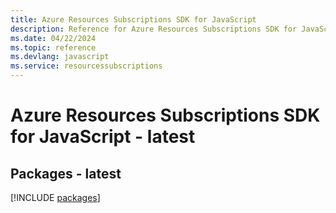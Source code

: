 ```yaml
---
title: Azure Resources Subscriptions SDK for JavaScript
description: Reference for Azure Resources Subscriptions SDK for JavaScript
ms.date: 04/22/2024
ms.topic: reference
ms.devlang: javascript
ms.service: resourcessubscriptions
---
```

# Azure Resources Subscriptions SDK for JavaScript - latest
## Packages - latest
[!INCLUDE [packages](resources-subscriptions-index.md)]